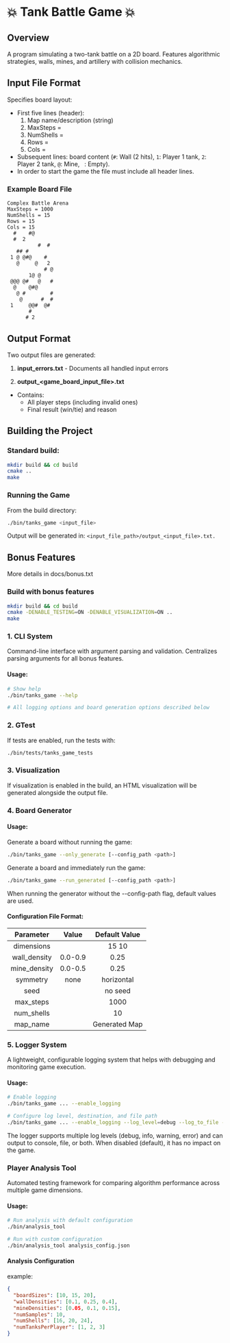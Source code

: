 # 💥 Tank Battle Game 💥

## Overview

A program simulating a two-tank battle on a 2D board. 
Features algorithmic strategies, walls, mines, and artillery with collision
mechanics.

## Input File Format

Specifies board layout:

* First five lines (header):
  1. Map name/description (string)
  2. MaxSteps = <NUM>
  3. NumShells = <NUM>
  4. Rows = <NUM>
  5. Cols = <NUM>
* Subsequent lines: board content (`#`: Wall (2 hits), `1`: Player 1 tank, `2`: Player 2 tank, `@`: Mine, ` `: Empty).
* In order to start the game the file must include all header lines.

### Example Board File

```
Complex Battle Arena
MaxSteps = 1000
NumShells = 15
Rows = 15
Cols = 15
  #    #@       
  #  2             
          #  #   
   ## #           
 1 @ @#@    #    
   @     @   2     
            # @ 
       1@ @      
 @@@ @#   @   #
  @    @#@      
   @ #        #
    @      #  #  
 1     @@#  @#  
       #          
      # 2      
```

## Output Format

Two output files are generated:

1. **input_errors.txt** - Documents all handled input errors

2. **output_<game_board_input_file>.txt**
  * Contains:
    * All player steps (including invalid ones)
    * Final result (win/tie) and reason

## Building the Project

### Standard build:

```bash
mkdir build && cd build
cmake ..
make
```

### Running the Game
From the build directory:
```bash
./bin/tanks_game <input_file>
```
Output will be generated in: `<input_file_path>/output_<input_file>.txt.`


## Bonus Features
More details in docs/bonus.txt

### Build with bonus features
```bash
mkdir build && cd build
cmake -DENABLE_TESTING=ON -DENABLE_VISUALIZATION=ON ..
make
```


### 1. CLI System
Command-line interface with argument parsing and validation.
Centralizes parsing arguments for all bonus features.

#### Usage: 
```bash
# Show help
./bin/tanks_game --help

# All logging options and board generation options described below
```

### 2. GTest
If tests are enabled, run the tests with:
```bash
./bin/tests/tanks_game_tests
```

### 3. Visualization
If visualization is enabled in the build, an HTML visualization will be generated alongside the output file.

### 4. Board Generator
#### Usage:

Generate a board without running the game:
```bash
./bin/tanks_game --only_generate [--config_path <path>]
```

Generate a board and immediately run the game:
```bash
./bin/tanks_game --run_generated [--config_path <path>]
```

When running the generator without the --config-path flag, default values are
used.

#### Configuration File Format:

| Parameter   | Value                                 | Default Value   |
|:-----------:|:-------------------------------------:|:--------------:|
| dimensions  | <width> <height>                      | 15 10          |
| wall_density| 0.0-0.9                               | 0.25           |
| mine_density| 0.0-0.5                               | 0.25           |
| symmetry    | none|horizontal|vertical|diagonal      | none           |
| seed        | <number>                              | no seed        |
| max_steps   | <number>                              | 1000           |
| num_shells  | <number>                              | 10             |
| map_name    | <string>                              | Generated Map  |

### 5. Logger System
A lightweight, configurable logging system that helps with debugging and monitoring game execution.

#### Usage:
```bash
# Enable logging
./bin/tanks_game ... --enable_logging

# Configure log level, destination, and file path
./bin/tanks_game ... --enable_logging --log_level=debug --log_to_file --log_file=game.log
```

The logger supports multiple log levels (debug, info, warning, error) and can output to console, file, or both. When disabled (default), it has no impact on the game.

### Player Analysis Tool
Automated testing framework for comparing algorithm performance across multiple game dimensions.

#### Usage:
```bash
# Run analysis with default configuration
./bin/analysis_tool

# Run with custom configuration
./bin/analysis_tool analysis_config.json
```

#### Analysis Configuration
example:
```json
{
  "boardSizes": [10, 15, 20],
  "wallDensities": [0.1, 0.25, 0.4],
  "mineDensities": [0.05, 0.1, 0.15],
  "numSamples": 10,
  "numShells": [16, 20, 24],
  "numTanksPerPlayer": [1, 2, 3]
}
```